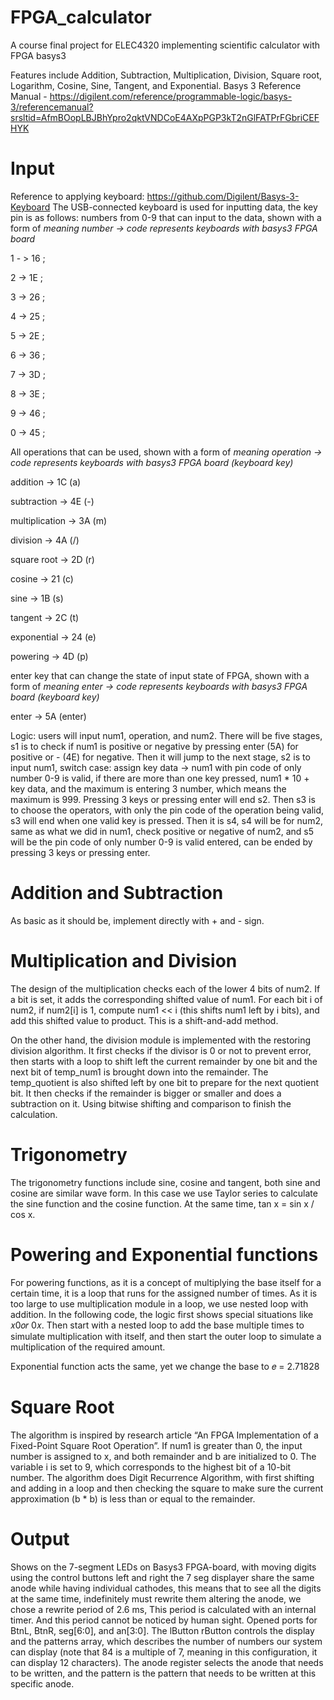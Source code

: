 # FPGA_calculator
 A course final project for ELEC4320 implementing scientific calculator with FPGA basys3
 
 Features include Addition, Subtraction, Multiplication, Division, Square root, Logarithm, Cosine, Sine, Tangent, and Exponential.
 Basys 3 Reference Manual - https://digilent.com/reference/programmable-logic/basys-3/referencemanual?srsltid=AfmBOopLBJBhYpro2qktVNDCoE4AXpPGP3kT2nGlFATPrFGbriCEFHYK 

# Input
 Reference to applying keyboard: https://github.com/Digilent/Basys-3-Keyboard
 The USB-connected keyboard is used for inputting data, the key pin is as follows:
numbers from 0-9 that can input to the data, shown with a form of *meaning number -> code represents keyboards with basys3 FPGA board*

1 - > 16 ;

2 -> 1E ;

3 -> 26 ;

4 -> 25 ;

5 -> 2E ;

6 -> 36 ;

7 -> 3D ;

8 -> 3E ;

9 -> 46 ;

0 -> 45 ;

All operations that can be used, shown with a form of *meaning operation -> code represents keyboards with basys3 FPGA board (keyboard key)*

addition -> 1C (a)

subtraction -> 4E (-)

multiplication -> 3A (m)

division -> 4A (/)

square root -> 2D (r)

cosine -> 21 (c)
 
sine -> 1B (s)

tangent -> 2C (t)

exponential -> 24 (e)

powering -> 4D (p)

enter key that can change the state of input state of FPGA, shown with a form of *meaning enter -> code represents keyboards with basys3 FPGA board (keyboard key)*

enter -> 5A (enter)

Logic: users will input num1, operation, and num2. There will be five stages, s1 is to check if num1 is positive or negative by pressing enter (5A) for positive or - (4E) for negative. Then it will jump to the next stage, s2 is to input num1, switch case: assign key data -> num1 with pin code of only number 0-9 is valid, if there are more than one key pressed, num1 * 10 + key data, and the maximum is entering 3 number, which means the maximum is 999. Pressing 3 keys or pressing enter will end s2. Then s3 is to choose the operators, with only the pin code of the operation being valid, s3 will end when one valid key is pressed. Then it is s4, s4 will be for num2, same as what we did in num1, check positive or negative of num2, and s5 will be the pin code of only number 0-9 is valid entered, can be ended by pressing 3 keys or pressing enter.

# Addition and Subtraction
As basic as it should be, implement directly with + and - sign.

# Multiplication and Division
The design of the multiplication checks each of the lower 4 bits of num2. If a bit is set, it adds the corresponding shifted value of num1. For each bit i of num2, if num2[i] is 1, compute num1 << i (this shifts num1 left by i bits), and add this shifted value to product. This is a shift-and-add method. 

On the other hand, the division module is implemented with the restoring division algorithm. It first checks if the divisor is 0 or not to prevent error, then starts with a loop to shift left the current remainder by one bit and the next bit of temp_num1 is brought down into the remainder. The temp_quotient is also shifted left by one bit to prepare for the next quotient bit. It then checks if the remainder is bigger or smaller and does a subtraction on it. Using bitwise shifting and comparison to finish the calculation. 

# Trigonometry
The trigonometry functions include sine, cosine and tangent, both sine and cosine are similar wave form. In this case we use Taylor series to calculate the sine function and the cosine function. At the same time, tan x = sin x / cos x.

# Powering and Exponential functions 
For powering functions, as it is a concept of multiplying the base itself for a certain time, it is a loop that runs for the assigned number of times. As it is too large to use multiplication module in a loop, we use nested loop with addition. In the following code, the logic first shows special situations like 𝑥0𝑜𝑟 0𝑥. Then start with a nested loop to add the base multiple times to simulate multiplication with itself, and then start the outer loop to simulate a multiplication of the required amount.  

Exponential function acts the same, yet we change the base to 𝑒 = 2.71828 

# Square Root
The algorithm is inspired by research article “An FPGA Implementation of a Fixed-Point Square Root Operation”.
If num1 is greater than 0, the input number is assigned to x, and both remainder and b are initialized to 0. The variable i is set to 9, which corresponds to the highest bit of a 10-bit number. 
The algorithm does Digit Recurrence Algorithm, with first shifting and adding in a loop and then checking the square to make sure the current approximation (b * b) is less than or equal to the remainder.  


# Output
Shows on the 7-segment LEDs on Basys3 FPGA-board, with moving digits using the control buttons left and right
the 7 seg displayer share the same anode while having individual cathodes, this means that to see all the digits at the same time, indefinitely must rewrite them altering the anode, we chose a rewrite period of 2.6 ms, This period is calculated with an internal timer. And this period cannot be noticed by human sight. 
Opened ports for BtnL, BtnR, seg[6:0], and an[3:0].
The lButton rButton controls the display and the patterns array, which describes the number of numbers our system can display (note that 84 is a multiple of 7, meaning in this configuration, it can display 12 characters). The anode register selects the anode that needs to be written, and the pattern is the pattern that needs to be written at this specific anode. 
